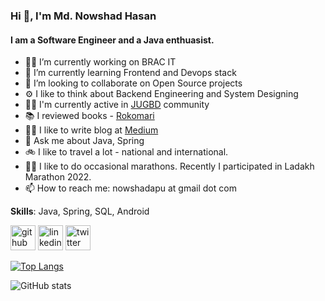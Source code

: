 ### Hi 👋, I'm Md. Nowshad Hasan
#### I am a Software Engineer and a Java enthuasist. 

- 👨‍💻 I’m currently working on BRAC IT 
- 🌱 I’m currently learning Frontend and Devops stack 
- 👯 I’m looking to collaborate on Open Source projects 
- ⚙️ I like to think about Backend Engineering and System Designing
- 🙌🏽 I'm currently active in [JUGBD](https://www.facebook.com/groups/jugbd) community
- 📚 I reviewed books - [Rokomari](https://www.rokomari.com/book/129165/java-programming)
- ✍🏽 I like to write blog at [Medium](https://medium.com/@nowshadapu)
- 💬 Ask me about Java, Spring 
- 🚲 I like to travel a lot - national and international.
- 🏃🏽 I like to do occasional marathons. Recently I participated in Ladakh Marathon 2022.
- 📫 How to reach me: nowshadapu at gmail dot com 

**Skills**: Java, Spring, SQL, Android

[<img src='https://cdn.jsdelivr.net/npm/simple-icons@3.0.1/icons/github.svg' alt='github' height='40'>](https://github.com/nowshad-hasan)  [<img src='https://cdn.jsdelivr.net/npm/simple-icons@3.0.1/icons/linkedin.svg' alt='linkedin' height='40'>](https://www.linkedin.com/in/https://www.linkedin.com/in/md-nowshad-hasan//)  [<img src='https://cdn.jsdelivr.net/npm/simple-icons@3.0.1/icons/twitter.svg' alt='twitter' height='40'>](https://twitter.com/https://twitter.com/nowshadapu)  

[![Top Langs](https://github-readme-stats.vercel.app/api/top-langs/?username=nowshad-hasan&layout=compact)](https://github.com/anuraghazra/github-readme-stats)

![GitHub stats](https://github-readme-stats.vercel.app/api?username=nowshad-hasan&show_icons=true&count_private=true)  

